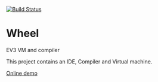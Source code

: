 [![Build Status](https://travis-ci.org/ArnoVanDerVegt/wheel.svg?branch=master)](https://travis-ci.org/ArnoVanDerVegt/wheel)

# Wheel
EV3 VM and compiler

This project contains an IDE, Compiler and Virtual machine.

[Online demo](http://arnovandervegt.github.io/wheel/site/ide/ide.html)
